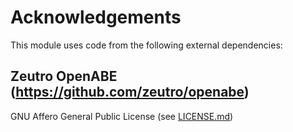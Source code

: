 Acknowledgements
================

This module uses code from the following external dependencies:

Zeutro OpenABE (https://github.com/zeutro/openabe)
--------------

GNU Affero General Public License (see [LICENSE.md](LICENSE.md))
